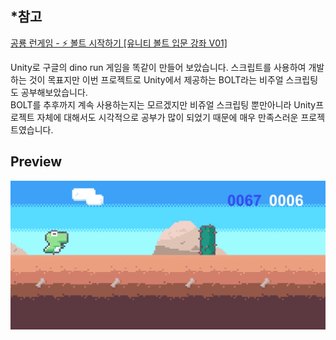 ## *참고
<a href='https://www.youtube.com/watch?v=iENDSs0qXSs&list=PLO-mt5Iu5TebzgxMKYDw40mDxytgFBex0'>공룡 런게임 - ⚡ 볼트 시작하기 [유니티 볼트 입문 강좌 V01]</a>

Unity로 구글의 dino run 게임을 똑같이 만들어 보았습니다. 스크립트를 사용하여 개발하는 것이 목표지만 이번 프로젝트로 Unity에서 제공하는 BOLT라는 비주얼 스크립팅도 공부해보았습니다.  
BOLT를 추후까지 계속 사용하는지는 모르겠지만 비쥬얼 스크립팅 뿐만아니라 Unity프로젝트 자체에 대해서도 시각적으로 공부가 많이 되었기 때문에 매우 만족스러운 프로젝트였습니다.

## Preview
![DINO_RUN](./preview.PNG)
